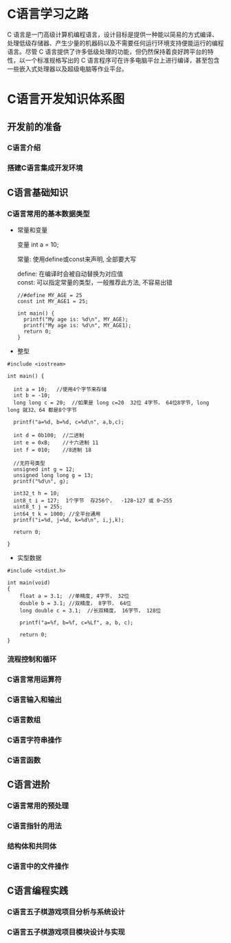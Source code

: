 # C语言学习之路

C 语言是一门高级计算机编程语言，设计目标是提供一种能以简易的方式编译、处理低级存储器、产生少量的机器码以及不需要任何运行环境支持便能运行的编程语言。尽管 C 语言提供了许多低级处理的功能，但仍然保持着良好跨平台的特性，以一个标准规格写出的 C   语言程序可在许多电脑平台上进行编译，甚至包含一些嵌入式处理器以及超级电脑等作业平台。


# C语言开发知识体系图

## 开发前的准备

### C语言介绍
### 搭建C语言集成开发环境

## C语言基础知识

### C语言常用的基本数据类型

* 常量和变量

  变量  int a = 10;  
  
  常量: 使用define或const来声明, 全部要大写  
  
  define: 在编译时会被自动替换为对应值  
  const: 可以指定常量的类型，一般推荐此方法, 不容易出错
  
  ```
  //#define MY_AGE = 25
  const int MY_AGE1 = 25;
  
  int main() {
    printf("My age is: %d\n", MY_AGE);
    printf("My age is: %d\n", MY_AGE1);
    return 0;
  }
  
  ```
  
* 整型

```
#include <iostream>

int main() {
  
  int a = 10;   //使用4个字节来存储
  int b = -10;
  long long c = 20;  //如果是 long c=20  32位 4字节， 64位8字节, long long 就32、64 都是8个字节
  
  printf("a=%d, b=%d, c=%d\n", a,b,c);
  
  int d = 0b100;  //二进制
  int e = 0xB;    //十六进制 11
  int f = 010;    //8进制 18
  
  //无符号类型
  unsigned int g = 12;
  unsigned long long g = 13;
  printf("%d\n", g);
  
  int32_t h = 10;
  int8_t i = 127;  1个字节  存256个，  -128~127 或 0~255
  uint8_t j = 255;
  int64_t k = 1000; //全平台通用
  printf("i=%d, j=%d, k=%d\n", i,j,k);
  
  return 0;
  
}
```
* 实型数据

```
#include <stdint.h>

int main(void)
{
    float a = 3.1;  //单精度, 4字节， 32位
    double b = 3.1; //双精度， 8字节， 64位
    long double c = 3.1;  //长双精度， 16字节， 128位
    
    printf("a=%f, b=%f, c=%Lf", a, b, c);

    return 0;
}
```

### 流程控制和循环
### C语言常用运算符
### C语言输入和输出
### C语言数组
### C语言字符串操作
### C语言函数

## C语言进阶

### C语言常用的预处理
### C语言指针的用法
### 结构体和共同体
### C语言中的文件操作

## C语言编程实践

### C语言五子棋游戏项目分析与系统设计
### C语言五子棋游戏项目模块设计与实现
